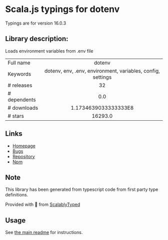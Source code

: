 
# Scala.js typings for dotenv

Typings are for version 16.0.3

## Library description:
Loads environment variables from .env file

|                    |                 |
| ------------------ | :-------------: |
| Full name          | dotenv |
| Keywords           | dotenv, env, .env, environment, variables, config, settings |
| # releases         | 32 |
| # dependents       | 0.0 |
| # downloads        | 1.1734639033333333E8 |
| # stars            | 16293.0 |

## Links
- [Homepage](https://github.com/motdotla/dotenv#readme)
- [Bugs](https://github.com/motdotla/dotenv/issues)
- [Repository](https://github.com/motdotla/dotenv)
- [Npm](https://www.npmjs.com/package/dotenv)
    


## Note
This library has been generated from typescript code from first party type definitions.

Provided with :purple_heart: from [ScalablyTyped](https://github.com/oyvindberg/ScalablyTyped)

## Usage
See [the main readme](../../readme.md) for instructions.


